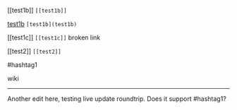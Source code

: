 [[test1b]] `[[test1b]]`

[test1b](test1b) `[test1b](test1b)`

[[test1c]] `[[test1c]]` broken link

[[test2]] `[[test2]]`

#hashtag1

wiki

---

Another edit here, testing live update roundtrip.  Does it support #hashtag1?  
